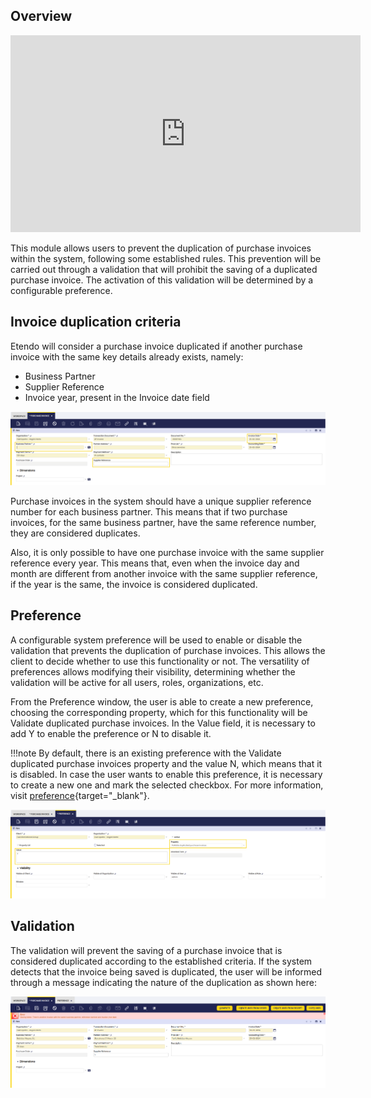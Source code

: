 
## Overview

<iframe width="560" height="315" src="https://www.youtube.com/embed/_B1U-D9jQBs?si=OXAd6NSGPQC8LDGs" title="YouTube video player" frameborder="0" allow="accelerometer; autoplay; clipboard-write; encrypted-media; gyroscope; picture-in-picture; web-share" allowfullscreen></iframe>

This module allows users to prevent the duplication of purchase invoices within the system, following some established rules. This prevention will be carried out through a validation that will prohibit the saving of a duplicated purchase invoice. The activation of this validation will be determined by a configurable preference.

## Invoice duplication criteria

Etendo will consider a purchase invoice duplicated if another purchase invoice with the same key details already exists, namely:

- Business Partner
- Supplier Reference
- Invoice year, present in the Invoice date field

![](../../../../../assets/user-guide/etendo-classic/optional-features/bundles/procurement-extensions/purchaseinvoicevalidation1.png)

Purchase invoices in the system should have a unique supplier reference number for each business partner. This means that if two purchase invoices, for the same business partner, have the same reference number, they are considered duplicates.

Also, it is only possible to have one purchase invoice with the same supplier reference every year. This means that, even when the invoice day and month are different from another invoice with the same supplier reference, if the year is the same, the invoice is considered duplicated.

## Preference

A configurable system preference will be used to enable or disable the validation that prevents the duplication of purchase invoices. This allows the client to decide whether to use this functionality or not. The versatility of preferences allows modifying their visibility, determining whether the validation will be active for all users, roles, organizations, etc.

From the Preference window, the user is able to create a new preference, choosing the corresponding property, which for this functionality will be Validate duplicated purchase invoices. In the Value field, it is necessary to add Y to enable the preference or N to disable it.

!!!note
    By default, there is an existing preference with the Validate duplicated purchase invoices property and the value N, which means that it is disabled. In case the user wants to enable this preference, it is necessary to create a new one and mark the selected checkbox. For more information,  visit [preference](../../../../../user-guide/etendo-classic/basic-features/general-setup/application.md#preference){target="_blank"}.

![](../../../../../assets/user-guide/etendo-classic/optional-features/bundles/procurement-extensions/purchaseinvoicevalidation2.png)

## Validation

The validation will prevent the saving of a purchase invoice that is considered duplicated according to the established criteria. If the system detects that the invoice being saved is duplicated, the user will be informed through a message indicating the nature of the duplication as shown here:

![](../../../../../assets/user-guide/etendo-classic/optional-features/bundles/procurement-extensions/purchaseinvoicevalidation3.png)